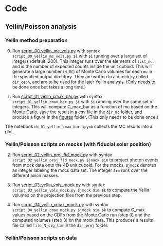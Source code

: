 # Code

## Yellin/Poisson analysis

### Yellin method preparation

0. Run [script_00_yellin_mc_vols.py](script_00_yellin_mc_vols.py) with syntax `script_00_yellin_mc_vols.py $i` with `$i` running over a large set of integers (default: 200). This integer runs over the elements of `list_mu`, and is the number of expected counts inside the unit cuboid. This will generate a large number (`N_MC`) of Monte Carlo volumes for each `mu` in the specified output directory. They are written to a directory called `dir_ceph`, and are to be used for the later Yellin analysis. (Only needs to be done once but takes a long time.)

1. Run [script_01_yellin_cmax_bar.py](script_01_yellin_cmax_bar.py) with syntax `script_01_yellin_cmax_bar.py $i` with `$i` running over the same set of integers. This will compute C_max_bar as a function of mu based on the Monte Carlo, save the result in a csv file in the `dir_mc` folder, and produce a figure in the [figures](../figures/) folder. (This only needs to be done once.)

The notebook `nb_01_yellin_cmax_bar.ipynb` collects the MC results into a plot.

### Yellin/Poisson scripts on mocks (with fiducial solar position)

2. Run [script_02_yellin_proj_fid_mock.py](script_02_yellin_proj_fid_mock.py) with syntax `script_02_yellin_proj_fid_mock.py $jmock $im` to project photon events from mock data onto the 4D unit cuboid. For the mocks, `$jmock` denotes an integer labeling the mock data set. The integer `$im` runs over the different axion masses. 

3. Run [script_03_yellin_vols_mock.py](script_03_yellin_vols_mock.py) with syntax `script_03_yellin_vols_mock.py $jmock $im $k` to compute the Yellin volumes on the projection files from the previous step. 

4. Run [script_04_yellin_cmax_mock.py](script_04_yellin_cmax_mock.py) with syntax `script_04_yellin_cmax_mock.py $jmock $im $k` to compute C_max values based on the CDFs from the Monte Carlo run (step 0) and the computed volumes (step 3) on the mock data. This produces a results file called `file_N_sig_lim` in the `dir_proj` folder.

### Yellin/Poisson scripts on data


